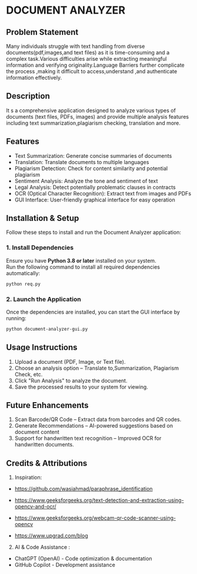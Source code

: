 # DOCUMENT ANALYZER #

## Problem Statement ##
Many individuals struggle with text handling from diverse documents(pdf,images,and text files) as it is time-consuming and a complex task.Various difficulties arise while extracting meaningful information and verifying originality.Language Barriers further complicate the process ,making it difficult to access,understand ,and authenticate information effectively. 

## Description ##
 It s a comprehensive application designed to analyze various types of documents (text files, PDFs, images) and provide multiple analysis features including text summarization,plagiarism checking, translation and more.

## Features ##
 - Text Summarization: Generate concise summaries of documents
 - Translation: Translate documents to multiple languages
 - Plagiarism Detection: Check for content similarity and potential plagiarism
 - Sentiment Analysis: Analyze the tone and sentiment of text
 - Legal Analysis: Detect potentially problematic clauses in contracts
 - OCR (Optical Character Recognition): Extract text from images and PDFs
 - GUI Interface: User-friendly graphical interface for easy operation

## Installation & Setup ##
Follow these steps to install and run the Document Analyzer application:

### 1. Install Dependencies
Ensure you have **Python 3.8 or later** installed on your system.  
Run the following command to install all required dependencies automatically:

```sh
python req.py
```
### 2. Launch the Application
Once the dependencies are installed, you can start the GUI interface by running:

```sh
python document-analyzer-gui.py
```
## Usage Instructions ##
1. Upload a document (PDF, Image, or Text file).
2. Choose an analysis option – Translate to,Summarization, Plagiarism Check, etc.
3. Click "Run Analysis" to analyze the document.
4. Save the processed results to your system for viewing.

## Future Enhancements ##
1. Scan Barcode/QR Code – Extract data from barcodes and QR codes.
2. Generate Recommendations – AI-powered suggestions based on document content
3. Support for handwritten text recognition – Improved OCR for handwritten documents.

 ## Credits & Attributions ##
  1. Inspiration:
   - https://github.com/wasiahmad/paraphrase_identification

- https://www.geeksforgeeks.org/text-detection-and-extraction-using-opencv-and-ocr/
- https://www.geeksforgeeks.org/webcam-qr-code-scanner-using-opencv
- https://www.upgrad.com/blog


 2. AI & Code Assistance :
   - ChatGPT (OpenAI) - Code optimization & documentation
   - GitHub Copilot - Development assistance
